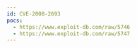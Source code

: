 ```yaml
---
id: CVE-2008-2693
pocs:
  - https://www.exploit-db.com/raw/5746
  - https://www.exploit-db.com/raw/5747
---
```

